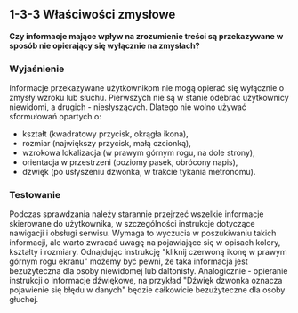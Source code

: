 ## 1-3-3 Właściwości zmysłowe
**Czy informacje mające wpływ na zrozumienie treści są przekazywane w sposób nie opierający się wyłącznie na zmysłach?**

### Wyjaśnienie
Informacje przekazywane użytkownikom nie mogą opierać się wyłącznie o zmysły wzroku lub słuchu. Pierwszych nie są w stanie odebrać użytkownicy niewidomi, a drugich - niesłyszących. Dlatego nie wolno używać sformułowań opartych o:
-	kształt (kwadratowy przycisk, okrągła ikona),
-	rozmiar (największy przycisk, małą czcionką),
-	wzrokowa lokalizacja (w prawym górnym rogu, na dole strony),
-	orientacja w przestrzeni (poziomy pasek, obrócony napis),
-	dźwięk (po usłyszeniu dzwonka, w trakcie tykania metronomu).

### Testowanie
Podczas sprawdzania należy starannie przejrzeć wszelkie informacje skierowane do użytkownika, w szczególności instrukcje dotyczące nawigacji i obsługi serwisu. Wymaga to wyczucia w poszukiwaniu takich informacji, ale warto zwracać uwagę na pojawiające się w opisach kolory, kształty i rozmiary. Odnajdując instrukcję "kliknij czerwoną ikonę w prawym górnym rogu ekranu" możemy być pewni, że taka informacja jest bezużyteczna dla osoby niewidomej lub daltonisty. Analogicznie - opieranie instrukcji o informacje dźwiękowe, na przykład "Dźwięk dzwonka oznacza pojawienie się błędu w danych" będzie całkowicie bezużyteczne dla osoby głuchej.

